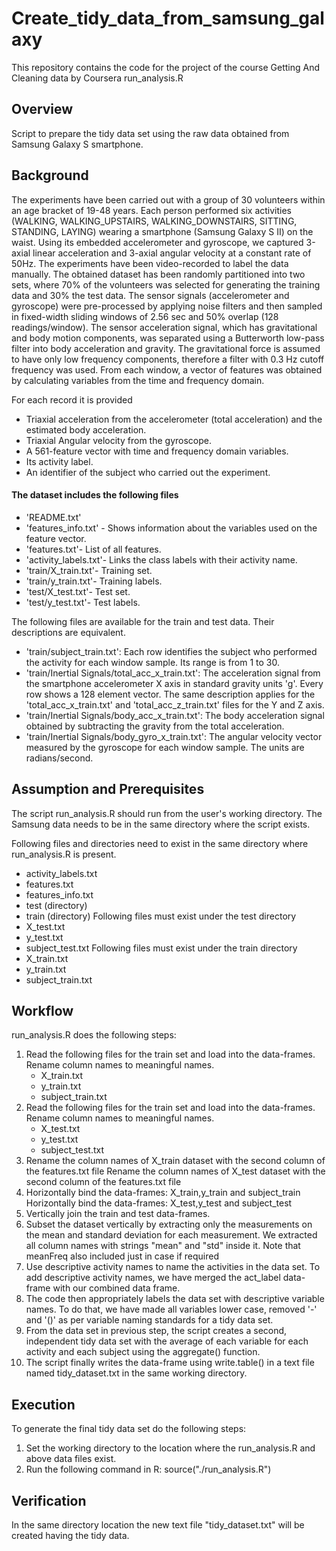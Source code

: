 # Create_tidy_data_from_samsung_galaxy
This repository contains the code for the project of the course Getting And Cleaning data by Coursera run_analysis.R

## Overview
Script to prepare the tidy data set using the raw data obtained from Samsung Galaxy S smartphone. 

## Background
The experiments have been carried out with a group of 30 volunteers within an age bracket of 19-48 years. Each person performed six activities (WALKING, WALKING_UPSTAIRS, WALKING_DOWNSTAIRS, SITTING, STANDING, LAYING) wearing a smartphone (Samsung Galaxy S II) on the waist. Using its embedded accelerometer and gyroscope, we captured 3-axial linear acceleration and 3-axial angular velocity at a constant rate of 50Hz. The experiments have been video-recorded to label the data manually. The obtained dataset has been randomly partitioned into two sets, where 70% of the volunteers was selected for generating the training data and 30% the test data. 
The sensor signals (accelerometer and gyroscope) were pre-processed by applying noise filters and then sampled in fixed-width sliding windows of 2.56 sec and 50% overlap (128 readings/window). The sensor acceleration signal, which has gravitational and body motion components, was separated using a Butterworth low-pass filter into body acceleration and gravity. The gravitational force is assumed to have only low frequency components, therefore a filter with 0.3 Hz cutoff frequency was used. From each window, a vector of features was obtained by calculating variables from the time and frequency domain. 

For each record it is provided

* Triaxial acceleration from the accelerometer (total acceleration) and the estimated body acceleration.
* Triaxial Angular velocity from the gyroscope. 
* A 561-feature vector with time and frequency domain variables. 
* Its activity label. 
* An identifier of the subject who carried out the experiment.

#### The dataset includes the following files

* 'README.txt'
* 'features_info.txt' -  Shows information about the variables used on the feature vector.
* 'features.txt'- List of all features.
* 'activity_labels.txt'- Links the class labels with their activity name.
* 'train/X_train.txt'- Training set.
* 'train/y_train.txt'- Training labels.
* 'test/X_test.txt'- Test set.
* 'test/y_test.txt'- Test labels.

The following files are available for the train and test data. Their descriptions are equivalent. 
* 'train/subject_train.txt': Each row identifies the subject who performed the activity for each window sample. Its range is from 1 to 30. 
* 'train/Inertial Signals/total_acc_x_train.txt': The acceleration signal from the smartphone accelerometer X axis in standard gravity units 'g'. Every row shows a 128 element vector. The same description applies for the 'total_acc_x_train.txt' and 'total_acc_z_train.txt' files for the Y and Z axis. 
* 'train/Inertial Signals/body_acc_x_train.txt': The body acceleration signal obtained by subtracting the gravity from the total acceleration. 
* 'train/Inertial Signals/body_gyro_x_train.txt': The angular velocity vector measured by the gyroscope for each window sample. The units are radians/second. 

## Assumption and Prerequisites
The script run_analysis.R should run from the user's working directory. The Samsung data 
needs to be in the same directory where the script exists. 

Following files and directories need to exist in the same directory where run_analysis.R is present.
* activity_labels.txt
* features.txt
* features_info.txt
* test  (directory)
* train (directory)
Following files must exist under the test directory
* X_test.txt
* y_test.txt
* subject_test.txt
Following files must exist under the train directory
* X_train.txt
* y_train.txt
* subject_train.txt

## Workflow

run_analysis.R does the following steps:
1. Read the following files for the train set and load into the data-frames. Rename column names to meaningful names.  
	* X_train.txt
	* y_train.txt
	* subject_train.txt
2. Read the following files for the train set and load into the data-frames. Rename column names to meaningful names.  
	* X_test.txt
	* y_test.txt
	* subject_test.txt
3. Rename the column names of X_train dataset with the second column of the features.txt file
   Rename the column names of X_test dataset with the second column of the features.txt file
4. Horizontally bind the data-frames: X_train,y_train and subject_train
   Horizontally bind the data-frames: X_test,y_test and subject_test
5. Vertically join the train and test data-frames. 
6. Subset the dataset vertically by extracting only the measurements on the mean and standard deviation for each measurement. 
   We extracted all column names with strings "mean" and "std" inside it. Note that meanFreq also included just in case if   required
7. Use descriptive activity names to name the activities in the data set. To add descriptive activity names, we have merged the act_label data-frame with our combined data frame. 
8. The code then appropriately labels the data set with descriptive variable names. To do that, we have made all variables lower case, removed '-' and '()' as per variable naming standards for a tidy data set.
9. From the data set in previous step, the script creates a second, independent tidy data set with the average of each variable for each activity and each subject using the aggregate() function. 
10. The script finally writes the data-frame using write.table() in a text file named tidy_dataset.txt in the same working directory.

## Execution

To generate the final tidy data set do the following steps:
1. Set the working directory to the location where the  run_analysis.R and above data files exist.
2. Run the following command in R: 
		source("./run_analysis.R")

## Verification

In the same directory location the new text file "tidy_dataset.txt" will be created having the tidy data.



